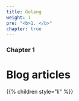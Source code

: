 ```yaml
---
title: Golang
weight: 1
pre: "<b>1. </b>"
chapter: true
---
```


### Chapter 1

# Blog articles

{{% children style="li" %}}
